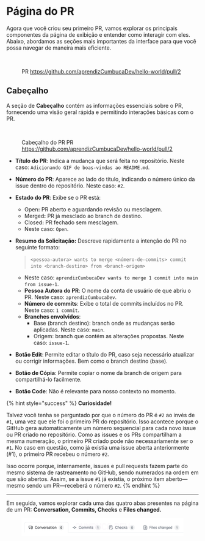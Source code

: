 # Página do PR

Agora que você criou seu primeiro PR, vamos explorar os principais componentes da página de exibição e entender como interagir com eles. Abaixo, abordamos as seções mais importantes da interface para que você possa navegar de maneira mais eficiente.

<figure><img src="../../.gitbook/assets/86 PR recém criado.png" alt=""><figcaption><p>PR <a href="https://github.com/aprendizCumbucaDev/hello-world/pull/2">https://github.com/aprendizCumbucaDev/hello-world/pull/2</a></p></figcaption></figure>

## Cabeçalho

A seção de **Cabeçalho** contém as informações essenciais sobre o PR, fornecendo uma visão geral rápida e permitindo interações básicas com o PR.

<figure><img src="../../.gitbook/assets/88 Pg PR- cabeçalho.png" alt=""><figcaption><p>Cabeçalho do PR PR <a href="https://github.com/aprendizCumbucaDev/hello-world/pull/2">https://github.com/aprendizCumbucaDev/hello-world/pull/2</a></p></figcaption></figure>

* **Título do PR**: Indica a mudança que será feita no repositório. Neste caso: `Adicionando GIF de boas-vindas ao README.md`.
* **Número do PR**: Aparece ao lado do título, indicando o número único da issue dentro do repositório. Neste caso: `#2`.
* **Estado do PR**: Exibe se o PR está:
  * Ope&#x6E;**:** PR aberto e aguardando revisão ou mesclagem.
  * Merge&#x64;**:** PR já mesclado ao branch de destino.
  * Close&#x64;**:** PR fechado sem mesclagem.
  * Neste caso: `Open`.
*   **Resumo da Solicitação:** Descreve rapidamente a intenção do PR no seguinte formato:

    > `<pessoa-autora> wants to merge <número-de-commits> commit into <branch-destino> from <branch-origem>`

    * Neste caso: `aprendizCumbucaDev wants to merge 1 commit into main from issue-1`.
    * **Pessoa Autora do PR**: O nome da conta de usuário de que abriu o PR. Neste caso: `aprendizCumbucaDev`.
    * **Número de commits**: Exibe o total de commits incluídos no PR. Neste caso: `1 commit`.&#x20;
    * **Branches envolvidos**:
      * Base (branch destino): branch onde as mudanças serão aplicadas. Neste caso: `main`.
      * Origem: branch que contém as alterações propostas. Neste caso: `issue-1`.
* **Botão Edit**: Permite editar o título do PR, caso seja necessário atualizar ou corrigir informações. Bem como o branch destino (base).
* **Botão de Cópia**: Permite copiar o nome da branch de origem para compartilhá-lo facilmente.
* **Botão Code**: Não é relevante para nosso contexto no momento.&#x20;

{% hint style="success" %}
**Curiosidade!**

Talvez você tenha se perguntado por que o número do PR é `#2` ao invés de `#1`, uma vez que ele foi o primeiro PR do repositório. Isso acontece porque o GitHub gera automaticamente um número sequencial para cada novo issue ou PR criado no repositório. Como as issues e os PRs compartilham a mesma numeração, o primeiro PR criado pode não necessariamente ser o `#1`. No caso em questão, como já existia uma issue aberta anteriormente (#1), o primeiro PR recebeu o número `#2`.

Isso ocorre porque, internamente, issues e pull requests fazem parte do mesmo sistema de rastreamento no GitHub, sendo numerados na ordem em que são abertos. Assim, se a issue `#1` já existia, o próximo item aberto—mesmo sendo um PR—receberá o número `#2`.
{% endhint %}

***

Em seguida, vamos explorar cada uma das quatro abas presentes na página de um PR: **Conversation, Commits, Checks** e **Files changed.**

<figure><img src="../../.gitbook/assets/89 Pg PR- abas.png" alt=""><figcaption></figcaption></figure>

